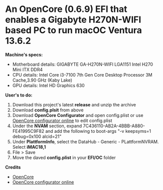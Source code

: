 # An OpenCore (0.6.9) EFI that enables a Gigabyte H270N-WIFI based PC to run macOC Ventura 13.6.2

**Machine's specs:**
- Motherboard details: GIGABYTE GA-H270N-WIFI LGA1151 Intel H270 Mini ITX DDR4
- CPU details: Intel Core i3-7100 7th Gen Core Desktop Processor 3M Cache,3.90 GHz (Kaby Lake)
- GPU details: Intel HD Graphics 630

**User's to do:**
1. Download this project's latest **release** and unzip the archive
2. Download **config.plsit** from above
3. Download **OpenCore Configurator** and open config.plist or use [OpenCore configurator online](https://galada.gitee.io/opencoreconfiguratoronline/) to edit config.plist
4. Under the **NVAM** section, expand 7C436110-AB2A-4BBB-A880-FE41995C9F82 and add the following to boot-args "-v keepsyms=1 debug=0x100 alcid=21"
5. Under **PlattformInfo**, select the DataHub - Generic - PLattformNVRAM. Select **iMAC18,1**
6. File > Save
7. Move the daved **config.plist** in your **EFI/OC** folder

**Credits**
- [OpenCore](https://github.com/acidanthera/OpenCorePkg)
- [OpenCore configurator online](https://galada.gitee.io/opencoreconfiguratoronline/)
